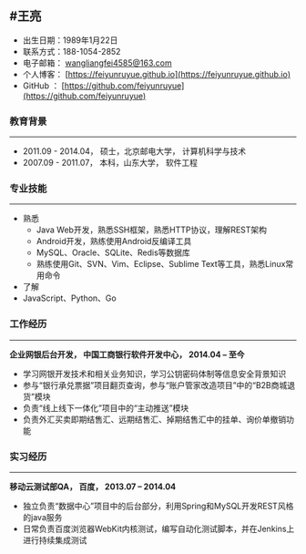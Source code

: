 #王亮
-----
- 出生日期：1989年1月22日                   
- 联系方式：188-1054-2852
- 电子邮箱： wangliangfei4585@163.com
- 个人博客： [https://feiyunruyue.github.io](https://feiyunruyue.github.io)
- GitHub    ： [https://github.com/feiyunruyue](https://github.com/feiyunruyue)

### 教育背景
------
- 2011.09 - 2014.04， 硕士，北京邮电大学， 计算机科学与技术
- 2007.09 - 2011.07， 本科，山东大学， 软件工程

### 专业技能
------
- 熟悉
   - Java Web开发，熟悉SSH框架，熟悉HTTP协议，理解REST架构
   -  Android开发，熟练使用Android反编译工具
   - MySQL、Oracle、SQLite、Redis等数据库
   - 熟练使用Git、SVN、Vim、Eclipse、Sublime Text等工具，熟悉Linux常用命令
- 了解
 - JavaScript、Python、Go

### 工作经历
-------
**企业网银后台开发， 中国工商银行软件开发中心， 2014.04 – 至今**

- 学习网银开发技术和相关业务知识，学习公钥密码体制等信息安全背景知识
- 参与“银行承兑票据”项目翻页查询，参与“账户管家改造项目”中的“B2B商城退货”模块
- 负责“线上线下一体化”项目中的“主动推送”模块
- 负责外汇买卖即期结售汇、远期结售汇、掉期结售汇中的挂单、询价单撤销功能

### 实习经历
--------
 **移动云测试部QA， 百度， 2013.07 – 2014.04**

- 独立负责“数据中心”项目中的后台部分，利用Spring和MySQL开发REST风格的java服务
- 日常负责百度浏览器WebKit内核测试，编写自动化测试脚本，并在Jenkins上进行持续集成测试
